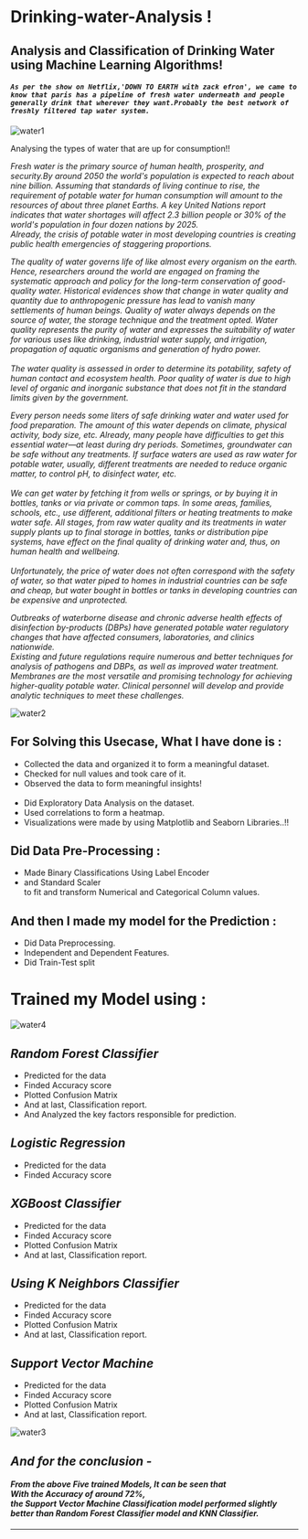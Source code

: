 # Drinking-water-Analysis !
## Analysis and Classification of Drinking Water using Machine Learning Algorithms!

#### _`As per the show on Netflix,'DOWN TO EARTH with zack efron', we came to know that paris has a pipeline of fresh water underneath and people generally drink that wherever they want.Probably the best network of freshly filtered tap water system.`_

![water1](https://user-images.githubusercontent.com/73397927/148592298-147b94fb-9bd0-40a3-9d9c-33d326b0f085.jpg)

Analysing the types of water that are up for consumption!!


_Fresh water is the primary source of human health, prosperity, and security.By around 2050 the world's population is expected to reach about nine billion.
Assuming that standards of living continue to rise, the requirement of potable water for human consumption will amount to the resources of about three planet Earths.
A key United Nations report indicates that water shortages will affect 2.3 billion people or 30% of the world's population in four dozen nations by 2025. <br> Already, the crisis of potable water in most developing countries is creating public health emergencies of staggering proportions._


_The quality of water governs life of like almost every organism on the earth.
Hence, researchers around the world are engaged on framing the systematic approach and policy for
the long-term conservation of good-quality water.
Historical evidences show that change in water quality and quantity due to anthropogenic pressure
has lead to vanish many settlements of human beings. Quality of water always depends on the
source of water, the storage technique and the treatment opted.
Water quality represents the purity of water and expresses the suitability of water for various uses
like drinking, industrial water supply, and irrigation, propagation of aquatic organisms and generation
of hydro power. <br><br> The water quality is assessed in order to determine its potability, safety of human contact and
ecosystem health. Poor quality of water is due to high level of organic and inorganic substance that
does not fit in the standard limits given by the government._


_Every person needs some liters of safe drinking water and water used for food preparation.
The amount of this water depends on climate, physical activity, body size, etc.
Already, many people have difficulties to get this essential water—at least during dry periods.
Sometimes, groundwater can be safe without any treatments. If surface waters are used as raw water
for potable water, usually, different treatments are needed to reduce organic matter, to control pH, to
disinfect water, etc. <br><br> We can get water by fetching it from wells or springs, or by buying it in bottles, tanks or via private or
common taps. In some areas, families, schools, etc., use different, additional filters or heating
treatments to make water safe. All stages, from raw water quality and its treatments in water supply
plants up to final storage in bottles, tanks or distribution pipe systems, have effect on the final quality
of drinking water and, thus, on human health and wellbeing. <br><br> Unfortunately, the price of water does not often correspond with the safety of water, so that water
piped to homes in industrial countries can be safe and cheap, but water bought in bottles or tanks in
developing countries can be expensive and unprotected._

_Outbreaks of waterborne disease and chronic adverse health effects of disinfection by-products
(DBPs) have generated potable water regulatory changes that have affected consumers, laboratories,
and clinics nationwide.<br>Existing and future regulations require numerous and better techniques for analysis of pathogens
and DBPs, as well as improved water treatment.<br>Membranes are the most versatile and promising technology for achieving higher-quality potable
water. Clinical personnel will develop and provide analytic techniques to meet these challenges._

![water2](https://user-images.githubusercontent.com/73397927/148593644-9c2f1e51-3c8d-4664-b8ab-e2c67ea4c192.jpg)


## For Solving this Usecase, What I have done is :
- Collected the data and organized it to form a meaningful dataset.
- Checked for null values and took care of it.
- Observed the data to form meaningful insights!
<br><br>
- Did Exploratory Data Analysis on the dataset.
- Used correlations to form a heatmap.
- Visualizations were made by using Matplotlib and Seaborn Libraries..!!


## Did Data Pre-Processing :
- Made Binary Classifications Using Label Encoder
- and Standard Scaler
<br> to fit and transform Numerical and Categorical Column values.


## And then I made my model for the Prediction :
- Did Data Preprocessing.
- Independent and Dependent Features.
- Did Train-Test split



# Trained my Model using :

![water4](https://user-images.githubusercontent.com/73397927/148594694-a286eb18-68d6-41ae-a602-b36ceed69e5f.jpg)


## _Random Forest Classifier_

- Predicted for the data
- Finded Accuracy score
- Plotted Confusion Matrix
- And at last, Classification report.
- And Analyzed the key factors responsible for prediction.


## _Logistic Regression_

- Predicted for the data
- Finded Accuracy score


## _XGBoost Classifier_

- Predicted for the data
- Finded Accuracy score
- Plotted Confusion Matrix
- And at last, Classification report.


## _Using K Neighbors Classifier_

- Predicted for the data
- Finded Accuracy score
- Plotted Confusion Matrix
- And at last, Classification report.
 

## _Support Vector Machine_

- Predicted for the data
- Finded Accuracy score
- Plotted Confusion Matrix
- And at last, Classification report.


![water3](https://user-images.githubusercontent.com/73397927/148594780-b600497d-2c33-402b-9230-b72096fee449.jpg)

## _And for the conclusion -_
#### _From the above Five trained Models, It can be seen that <br> With the Accuracy of around 72%, <br> the Support Vector Machine Classification model performed slightly better than Random Forest Classifier model and KNN Classifier._
---
